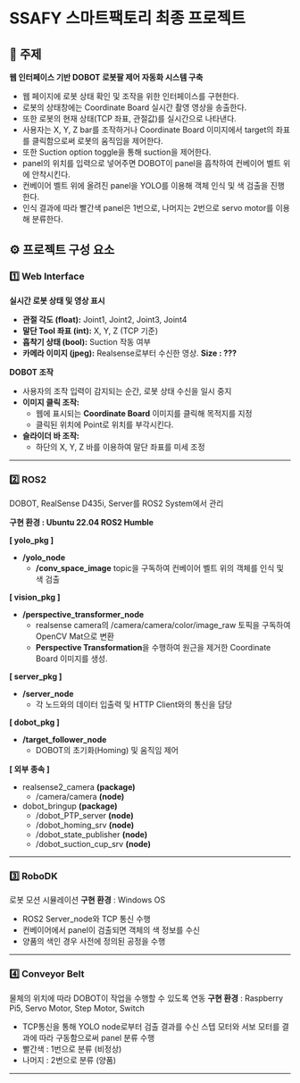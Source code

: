 # SSAFY 스마트팩토리 최종 프로젝트

## 📌 주제  
**웹 인터페이스 기반 DOBOT 로봇팔 제어 자동화 시스템 구축**
- 웹 페이지에 로봇 상태 확인 및 조작을 위한 인터페이스를 구현한다.
- 로봇의 상태창에는 Coordinate Board 실시간 촬영 영상을 송출한다.
- 또한 로봇의 현재 상태(TCP 좌표, 관절값)를 실시간으로 나타낸다.
- 사용자는 X, Y, Z bar를 조작하거나 Coordinate Board 이미지에서 target의 좌표를 클릭함으로써 로봇의 움직임을 제어한다.
- 또한 Suction option toggle을 통해 suction을 제어한다.
- panel의 위치를 입력으로 넣어주면 DOBOT이 panel을 흡착하여 컨베이어 벨트 위에 안착시킨다.
- 컨베이어 벨트 위에 올려진 panel을 YOLO를 이용해 객체 인식 및 색 검출을 진행한다. 
- 인식 결과에 따라 빨간색 panel은 1번으로, 나머지는 2번으로 servo motor를 이용해 분류한다.


## ⚙️ 프로젝트 구성 요소

### 1️⃣ Web Interface


**실시간 로봇 상태 및 영상 표시**  
  - **관절 각도 (float):** Joint1, Joint2, Joint3, Joint4  
  - **말단 Tool 좌표 (int):** X, Y, Z (TCP 기준)  
  - **흡착기 상태 (bool):** Suction 작동 여부  
  - **카메라 이미지 (jpeg):** Realsense로부터 수신한 영상. **Size : ???**

**DOBOT 조작**
- 사용자의 조작 입력이 감지되는 순간, 로봇 상태 수신을 일시 중지
- **이미지 클릭 조작:**  
  - 웹에 표시되는 **Coordinate Board** 이미지를 클릭해 목적지를 지정
  - 클릭된 위치에 Point로 위치를 부각시킨다.
- **슬라이더 바 조작:**  
  - 하단의 X, Y, Z 바를 이용하여 말단 좌표를 미세 조정

---

### 2️⃣ ROS2  
DOBOT, RealSense D435i, Server를 ROS2 System에서 관리

**구현 환경 : Ubuntu 22.04 ROS2 Humble**

**[ yolo_pkg ]**
  - **/yolo_node**
    - **/conv_space_image** topic을 구독하여 컨베이어 벨트 위의 객체를 인식 및 색 검출

**[ vision_pkg ]**
  - **/perspective_transformer_node**
    - realsense camera의 /camera/camera/color/image_raw 토픽을 구독하여 OpenCV Mat으로 변환
    - **Perspective Transformation**을 수행하여 원근을 제거한 Coordinate Board 이미지를 생성. 

**[ server_pkg ]**
  - **/server_node**
    - 각 노드와의 데이터 입출력 및 HTTP Client와의 통신을 담당

**[ dobot_pkg ]**
  - **/target_follower_node**
    - DOBOT의 초기화(Homing) 및 움직임 제어

**[ 외부 종속 ]**
- realsense2_camera **(package)**
  - /camera/camera **(node)**
- dobot_bringup **(package)**
  - /dobot_PTP_server **(node)**
  - /dobot_homing_srv **(node)**
  - /dobot_state_publisher **(node)**
  - /dobot_suction_cup_srv **(node)**

---

### 3️⃣ RoboDK
로봇 모션 시뮬레이션
**구현 환경** : Windows OS
- ROS2 Server_node와 TCP 통신 수행
- 컨베이어에서 panel이 검출되면 객체의 색 정보를 수신 
- 양품의 색인 경우 사전에 정의된 공정을 수행


---

### 4️⃣ Conveyor Belt
물체의 위치에 따라 DOBOT이 작업을 수행할 수 있도록 연동
**구현 환경** : Raspberry Pi5, Servo Motor, Step Motor, Switch
- TCP통신을 통해 YOLO node로부터 검출 결과를 수신
스텝 모터와 서보 모터를 결과에 따라 구동함으로써 panel 분류 수행
- 빨간색 : 1번으로 분류 (비정상)
- 나머지 : 2번으로 분류 (양품)

---
